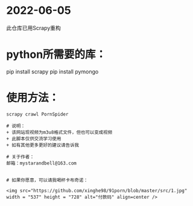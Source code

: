 # 2022-06-05
此仓库已用Scrapy重构


# python所需要的库：
pip install scrapy
pip install pymongo

# 使用方法：
```shell
scrapy crawl PornSpider

# 说明：
+ 该网站现视频为m3u8格式文件，但也可以变成视频
+ 此脚本仅供交流学习使用
+ 如有其他更多更好的建议请告诉我

# 关于作者：
邮箱：mystarandbell@163.com


# 如果你愿意，可以请我喝杯卡布奇诺：

<img src="https://github.com/xinghe98/91porn/blob/master/src/1.jpg" width = "537" height = "728" alt="付款码" align=center />
